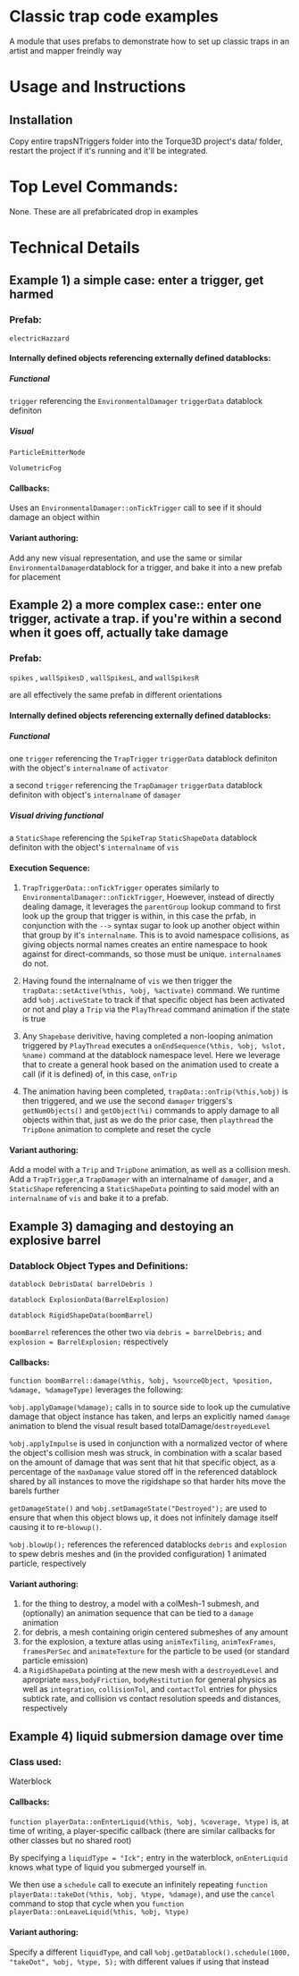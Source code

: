 # Classic trap code examples
A module that uses prefabs to demonstrate how to set up classic traps in an artist and mapper freindly way

# Usage and Instructions
## Installation
Copy entire trapsNTriggers folder into the Torque3D project's data/ folder, restart the project if it's running and it'll be integrated.

# Top Level Commands:
None. These are all prefabricated drop in examples

# Technical Details
## Example 1) a simple case: enter a trigger, get harmed
### Prefab: 
```electricHazzard```
#### Internally defined objects referencing externally defined datablocks:
##### Functional
```trigger``` referencing the ```EnvironmentalDamager``` ```triggerData``` datablock definiton
#####  Visual
```ParticleEmitterNode```

```VolumetricFog```
#### Callbacks: 
Uses an ```EnvironmentalDamager::onTickTrigger``` call to see if it should damage an object within 
#### Variant authoring:
Add any new visual representation, and use the same or similar ```EnvironmentalDamager```datablock for a trigger, and bake it into a new prefab for placement

## Example 2) a more complex case:: enter one trigger, activate a trap. if you're within a second when it goes off, actually take damage
### Prefab: 
```spikes``` , ```wallSpikesD``` , ```wallSpikesL```, and ```wallSpikesR```

are all effectively the same prefab in different orientations
#### Internally defined objects referencing externally defined datablocks:
##### Functional
one ```trigger``` referencing the ```TrapTrigger``` ```triggerData``` datablock definiton with the object's ```internalname``` of ```activator```

a second ```trigger``` referencing the ```TrapDamager``` ```triggerData``` datablock definiton with object's ```internalname``` of ```damager```
#####  Visual *driving* functional
a ```StaticShape``` referencing the ```SpikeTrap``` ```StaticShapeData``` datablock definiton with the object's ```internalname``` of ```vis```
#### Execution Sequence: 
1) ```TrapTriggerData::onTickTrigger``` operates similarly to ```EnvironmentalDamager::onTickTrigger```, 
Hoewever, instead of directly dealing damage, it leverages the ```parentGroup``` lookup command to first look up the group that trigger is within, in this case the prfab,
in conjunction with the ```-->``` syntax sugar to look up another object within that group by it's ```internalname```.
This is to avoid namespace collisions, as giving objects normal names creates an entire namespace to hook against for direct-commands, so those must be unique. ```internalname```s do not.

2) Having found the internalname of ```vis``` we then trigger the ```trapData::setActive(%this, %obj, %activate)``` command. We runtime add ```%obj.activeState``` to track if that specific object has been activated or not and play a ```Trip``` via the ```PlayThread``` command animation if the state is true

3) Any ```Shapebase``` derivitive, having completed a non-looping animation triggered by ```PlayThread``` executes a ```onEndSequence(%this, %obj, %slot, %name)``` command at the datablock namespace level.
Here we leverage that to create a general hook based on the animation used to create a call (if it is defined) of, in this case, ```onTrip```

4) The animation having been completed, ```trapData::onTrip(%this,%obj)``` is then triggered, and we use the second ```damager``` triggers's ```getNumObjects()``` and ```getObject(%i)``` commands to apply damage to all objects within that,
   just as we do the prior case, then ```playthread``` the ```TripDone``` animation to complete and reset the cycle
#### Variant authoring:
Add a model with a ```Trip``` and ```TripDone``` animation, as well as a collision mesh.
Add a ```TrapTrigger```,a ```TrapDamager``` with an internalname of ```damager```, and a ```StaticShape``` referencing a ```StaticShapeData``` pointing to said model with an ```internalname``` of ```vis``` and bake it to a prefab.

## Example 3) damaging and destoying an explosive barrel
### Datablock Object Types and Definitions:
```datablock DebrisData( barrelDebris )```

```datablock ExplosionData(BarrelExplosion)```

```datablock RigidShapeData(boomBarrel)```

```boomBarrel``` references the other two via ```debris = barrelDebris;``` and ```explosion = BarrelExplosion;``` respectively
#### Callbacks:
```function boomBarrel::damage(%this, %obj, %sourceObject, %position, %damage, %damageType)``` leverages the following:

```%obj.applyDamage(%damage);``` calls in to source side to look up the cumulative damage that object instance has taken, and lerps an explicitly named ```damage``` animation to blend the visual result based totalDamage/```destroyedLevel```

```%obj.applyImpulse``` is used in conjunction with a normalized vector of where the object's collision mesh was struck, in combination with a scalar based on the amount of damage that was sent that hit that specific object, as a percentage of the ```maxDamage``` value stored off in the referenced datablock shared by all instances to move the rigidshape so that harder hits move the barels further

```getDamageState()``` and ```%obj.setDamageState("Destroyed");``` are used to ensure that when this object blows up, it does not infinitely damage itself causing it to re-```blowup()```.

```%obj.blowUp();``` references the referenced datablocks ```debris``` and ```explosion``` to spew debris meshes and (in the provided configuration) 1 animated particle, respectively
#### Variant authoring:
1) for the thing to destroy, a model with a colMesh-1 submesh, and (optionally) an animation sequence that can be tied to a ```damage``` animation
2) for debris, a mesh containing origin centered submeshes of any amount
3) for the explosion, a texture atlas using ```animTexTiling```, ```animTexFrames```, ```framesPerSec``` and ```animateTexture``` for the particle to be used (or standard particle emission)
4) a ```RigidShapeData``` pointing at the new mesh with a ```destroyedLevel``` and apropriate ```mass```,```bodyFriction```, ```bodyRestitution``` for general physics as well as ```integration```, ```collisionTol```, and ```contactTol``` entries for physics subtick rate, and collision vs contact resolution speeds and distances, respectively 

## Example 4) liquid submersion damage over time
### Class used:
Waterblock
#### Callbacks:
```function playerData::onEnterLiquid(%this, %obj, %coverage, %type)``` is, at time of writing, a player-specific callback (there are similar callbacks for other classes but no shared root)

By specifying a ```liquidType = "Ick";``` entry in the waterblock, ```onEnterLiquid``` knows what type of liquid you submerged yourself in.

We then use a ```schedule``` call to execute an infinitely repeating ```function playerData::takeDot(%this, %obj, %type, %damage)```, and use the ```cancel``` command to stop that cycle when you ```function playerData::onLeaveLiquid(%this, %obj, %type)```
#### Variant authoring: 
Specify a different ```liquidType```, and call ```%obj.getDatablock().schedule(1000, "takeDot", %obj, %type, 5);``` with different values if using that instead
